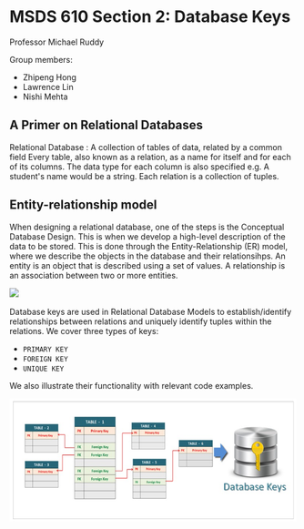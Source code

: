 # MSDS 610 Section 2: Database Keys
Professor Michael Ruddy

Group members:
- Zhipeng Hong
- Lawrence Lin
- Nishi Mehta

## A Primer on Relational Databases
Relational Database
: A collection of tables of data, related by a common field
Every table, also known as a relation, as a name for itself and for each of its columns. The data type for each column is also specified e.g. A student's name would be a string. Each relation is a collection of tuples.

## Entity-relationship model
When designing a relational database, one of the steps is the Conceptual Database Design. This is when we develop a high-level description of the data to be stored. This is done through the Entity-Relationship (ER) model, where we describe the objects in the database and their relationsihps. An entity is an object that is described using a set of values. A relationship is an association between two or more entities.

![](img/er)



Database keys are used in Relational Database Models to establish/identify relationships between 
relations and uniquely identify tuples within the relations. We cover three types of
keys:

- `PRIMARY KEY`
- `FOREIGN KEY`
- `UNIQUE KEY`

We also illustrate their functionality with relevant code examples.

![](img/ex.jpeg)



